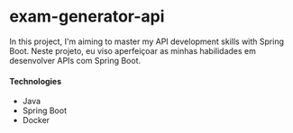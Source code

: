 # exam-generator-api

In this project, I'm aiming to master my API development skills with Spring Boot.
Neste projeto, eu viso aperfeiçoar as minhas habilidades em desenvolver APIs com Spring Boot.

#### Technologies

- Java
- Spring Boot
- Docker
